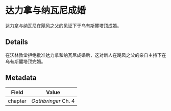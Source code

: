 # 达力拿与纳瓦尼成婚
达力拿与纳瓦尼在飓风之父的见证下于乌有斯麓塔顶成婚。

## Details
在沃林教堂拒绝批准达力拿和纳瓦尼成婚后，这对新人在飓风之父的亲自主持下在乌有斯麓塔顶完婚。

## Metadata
| Field | Value |
| ----- | ----- |
| chapter | *Oathbringer* Ch. 4 |
